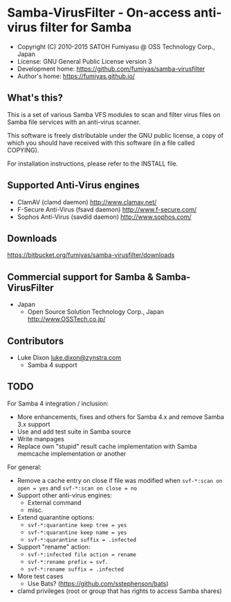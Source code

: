 Samba-VirusFilter - On-access anti-virus filter for Samba
======================================================================

  * Copyright (C) 2010-2015 SATOH Fumiyasu @ OSS Technology Corp., Japan
  * License: GNU General Public License version 3
  * Development home: <https://github.com/fumiyas/samba-virusfilter>
  * Author's home: <https://fumiyas.github.io/>

What's this?
---------------------------------------------------------------------

This is a set of various Samba VFS modules to scan and filter virus
files on Samba file services with an anti-virus scanner.

This software is freely distributable under the GNU public license, a
copy of which you should have received with this software (in a file
called COPYING).

For installation instructions, please refer to the INSTALL file.

Supported Anti-Virus engines
---------------------------------------------------------------------

  * ClamAV (clamd daemon)
    http://www.clamav.net/
  * F-Secure Anti-Virus (fsavd daemon)
    http://www.f-secure.com/
  * Sophos Anti-Virus (savdid daemon)
    http://www.sophos.com/

Downloads
---------------------------------------------------------------------

  https://bitbucket.org/fumiyas/samba-virusfilter/downloads

Commercial support for Samba & Samba-VirusFilter
---------------------------------------------------------------------

  * Japan
    * Open Source Solution Technology Corp., Japan  
      http://www.OSSTech.co.jp/

Contributors
---------------------------------------------------------------------

  * Luke Dixon <luke.dixon@zynstra.com>
    * Samba 4 support

TODO
---------------------------------------------------------------------

For Samba 4 integration / inclusion:

  * More enhancements, fixes and others for Samba 4.x and
    remove Samba 3.x support
  * Use and add test suite in Samba source
  * Write manpages
  * Replace own "stupid" result cache implementation with
    Samba memcache implementation or another

For general:

  * Remove a cache entry on close if file was modified
    when `svf-*:scan on open = yes` and `svf-*:scan on close = no`
  * Support other anti-virus engines:
    * External command
    * misc.
  * Extend quarantine options:
    * `svf-*:quarantine keep tree = yes`
    * `svf-*:quarantine keep name = yes`
    * `svf-*:quarantine suffix = .infected`
  * Support "rename" action:
    * `svf-*:infected file action = rename`
    * `svf-*:rename prefix = svf.`
    * `svf-*:rename suffix = .infected`
  * More test cases
    * Use Bats? (https://github.com/sstephenson/bats)
  * clamd privileges (root or group that has rights to access Samba shares)

